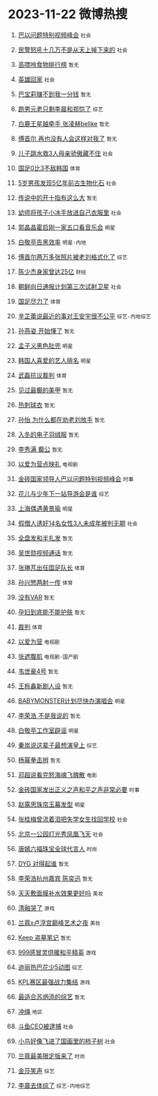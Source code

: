 # 2023-11-22 微博热搜 
1. [巴以问题特别视频峰会](https://m.weibo.cn/search?containerid=100103type%3D1%26t%3D10%26q%3D%23%E5%B7%B4%E4%BB%A5%E9%97%AE%E9%A2%98%E7%89%B9%E5%88%AB%E8%A7%86%E9%A2%91%E5%B3%B0%E4%BC%9A%23&stream_entry_id=51&isnewpage=1&extparam=seat%3D1%26pos%3D0%26stream_entry_id%3D51%26dgr%3D0%26q%3D%2523%25E5%25B7%25B4%25E4%25BB%25A5%25E9%2597%25AE%25E9%25A2%2598%25E7%2589%25B9%25E5%2588%25AB%25E8%25A7%2586%25E9%25A2%2591%25E5%25B3%25B0%25E4%25BC%259A%2523%26filter_type%3Drealtimehot%26cate%3D10103%26c_type%3D51%26display_time%3D1700604245%26pre_seqid%3D17006042451620437529) `社会` 

2. [民警怒吼十几万不是从天上掉下来的](https://m.weibo.cn/search?containerid=100103type%3D1%26t%3D10%26q%3D%23%E6%B0%91%E8%AD%A6%E6%80%92%E5%90%BC%E5%8D%81%E5%87%A0%E4%B8%87%E4%B8%8D%E6%98%AF%E4%BB%8E%E5%A4%A9%E4%B8%8A%E6%8E%89%E4%B8%8B%E6%9D%A5%E7%9A%84%23&stream_entry_id=31&isnewpage=1&extparam=seat%3D1%26lcate%3D5001%26stream_entry_id%3D31%26band_rank%3D1%26flag%3D32768%26cate%3D5001%26pos%3D0%26dgr%3D0%26c_type%3D31%26filter_type%3Drealtimehot%26realpos%3D1%26q%3D%2523%25E6%25B0%2591%25E8%25AD%25A6%25E6%2580%2592%25E5%2590%25BC%25E5%258D%2581%25E5%2587%25A0%25E4%25B8%2587%25E4%25B8%258D%25E6%2598%25AF%25E4%25BB%258E%25E5%25A4%25A9%25E4%25B8%258A%25E6%258E%2589%25E4%25B8%258B%25E6%259D%25A5%25E7%259A%2584%2523%26display_time%3D1700604245%26pre_seqid%3D17006042451620437529) `社会` 

3. [高嘌呤食物排行榜](https://m.weibo.cn/search?containerid=100103type%3D1%26t%3D10%26q%3D%E9%AB%98%E5%98%8C%E5%91%A4%E9%A3%9F%E7%89%A9%E6%8E%92%E8%A1%8C%E6%A6%9C&stream_entry_id=31&isnewpage=1&extparam=seat%3D1%26lcate%3D5001%26stream_entry_id%3D31%26band_rank%3D2%26flag%3D16%26cate%3D5001%26pos%3D1%26dgr%3D0%26c_type%3D31%26filter_type%3Drealtimehot%26realpos%3D2%26q%3D%25E9%25AB%2598%25E5%2598%258C%25E5%2591%25A4%25E9%25A3%259F%25E7%2589%25A9%25E6%258E%2592%25E8%25A1%258C%25E6%25A6%259C%26display_time%3D1700604245%26pre_seqid%3D17006042451620437529) `暂无` 

4. [英雄回家](https://m.weibo.cn/search?containerid=100103type%3D1%26t%3D10%26q%3D%23%E8%8B%B1%E9%9B%84%E5%9B%9E%E5%AE%B6%23&stream_entry_id=31&isnewpage=1&extparam=seat%3D1%26lcate%3D5001%26stream_entry_id%3D31%26band_rank%3D3%26flag%3D0%26cate%3D5001%26pos%3D2%26dgr%3D0%26c_type%3D31%26filter_type%3Drealtimehot%26realpos%3D3%26q%3D%2523%25E8%258B%25B1%25E9%259B%2584%25E5%259B%259E%25E5%25AE%25B6%2523%26display_time%3D1700604245%26pre_seqid%3D17006042451620437529) `社会` 

5. [巴宝莉赚不到我一分钱](https://m.weibo.cn/search?containerid=100103type%3D1%26t%3D10%26q%3D%E5%B7%B4%E5%AE%9D%E8%8E%89%E8%B5%9A%E4%B8%8D%E5%88%B0%E6%88%91%E4%B8%80%E5%88%86%E9%92%B1&stream_entry_id=31&isnewpage=1&extparam=seat%3D1%26lcate%3D5001%26stream_entry_id%3D31%26band_rank%3D4%26flag%3D2%26cate%3D5001%26pos%3D3%26dgr%3D0%26c_type%3D31%26filter_type%3Drealtimehot%26realpos%3D4%26q%3D%25E5%25B7%25B4%25E5%25AE%259D%25E8%258E%2589%25E8%25B5%259A%25E4%25B8%258D%25E5%2588%25B0%25E6%2588%2591%25E4%25B8%2580%25E5%2588%2586%25E9%2592%25B1%26display_time%3D1700604245%26pre_seqid%3D17006042451620437529) `暂无` 

6. [跑男元老只剩李晨和郑恺了](https://m.weibo.cn/search?containerid=100103type%3D1%26t%3D10%26q%3D%23%E8%B7%91%E7%94%B7%E5%85%83%E8%80%81%E5%8F%AA%E5%89%A9%E6%9D%8E%E6%99%A8%E5%92%8C%E9%83%91%E6%81%BA%E4%BA%86%23&stream_entry_id=31&isnewpage=1&extparam=seat%3D1%26lcate%3D5001%26stream_entry_id%3D31%26band_rank%3D5%26flag%3D2%26cate%3D5001%26pos%3D4%26dgr%3D0%26c_type%3D31%26filter_type%3Drealtimehot%26realpos%3D5%26q%3D%2523%25E8%25B7%2591%25E7%2594%25B7%25E5%2585%2583%25E8%2580%2581%25E5%258F%25AA%25E5%2589%25A9%25E6%259D%258E%25E6%2599%25A8%25E5%2592%258C%25E9%2583%2591%25E6%2581%25BA%25E4%25BA%2586%2523%26display_time%3D1700604245%26pre_seqid%3D17006042451620437529) `综艺` 

7. [白鹿王星越牵手 张凌赫belike](https://m.weibo.cn/search?containerid=100103type%3D1%26t%3D10%26q%3D%E7%99%BD%E9%B9%BF%E7%8E%8B%E6%98%9F%E8%B6%8A%E7%89%B5%E6%89%8B+%E5%BC%A0%E5%87%8C%E8%B5%ABbelike&stream_entry_id=31&isnewpage=1&extparam=seat%3D1%26lcate%3D5001%26stream_entry_id%3D31%26band_rank%3D6%26flag%3D2%26cate%3D5001%26pos%3D5%26dgr%3D0%26c_type%3D31%26filter_type%3Drealtimehot%26realpos%3D6%26q%3D%25E7%2599%25BD%25E9%25B9%25BF%25E7%258E%258B%25E6%2598%259F%25E8%25B6%258A%25E7%2589%25B5%25E6%2589%258B%2520%25E5%25BC%25A0%25E5%2587%258C%25E8%25B5%25ABbelike%26display_time%3D1700604245%26pre_seqid%3D17006042451620437529) `暂无` 

8. [傅首尔 再也没有人会这样对我了](https://m.weibo.cn/search?containerid=100103type%3D1%26t%3D10%26q%3D%E5%82%85%E9%A6%96%E5%B0%94+%E5%86%8D%E4%B9%9F%E6%B2%A1%E6%9C%89%E4%BA%BA%E4%BC%9A%E8%BF%99%E6%A0%B7%E5%AF%B9%E6%88%91%E4%BA%86&stream_entry_id=31&isnewpage=1&extparam=seat%3D1%26lcate%3D5001%26stream_entry_id%3D31%26band_rank%3D7%26flag%3D0%26cate%3D5001%26pos%3D6%26dgr%3D0%26c_type%3D31%26filter_type%3Drealtimehot%26realpos%3D7%26q%3D%25E5%2582%2585%25E9%25A6%2596%25E5%25B0%2594%2520%25E5%2586%258D%25E4%25B9%259F%25E6%25B2%25A1%25E6%259C%2589%25E4%25BA%25BA%25E4%25BC%259A%25E8%25BF%2599%25E6%25A0%25B7%25E5%25AF%25B9%25E6%2588%2591%25E4%25BA%2586%26display_time%3D1700604245%26pre_seqid%3D17006042451620437529) `暂无` 

9. [儿子跳水救3人母亲骄傲藏不住](https://m.weibo.cn/search?containerid=100103type%3D1%26t%3D10%26q%3D%23%E5%84%BF%E5%AD%90%E8%B7%B3%E6%B0%B4%E6%95%913%E4%BA%BA%E6%AF%8D%E4%BA%B2%E9%AA%84%E5%82%B2%E8%97%8F%E4%B8%8D%E4%BD%8F%23&stream_entry_id=31&isnewpage=1&extparam=seat%3D1%26lcate%3D5001%26stream_entry_id%3D31%26band_rank%3D8%26flag%3D32768%26cate%3D5001%26pos%3D7%26dgr%3D0%26c_type%3D31%26filter_type%3Drealtimehot%26realpos%3D8%26q%3D%2523%25E5%2584%25BF%25E5%25AD%2590%25E8%25B7%25B3%25E6%25B0%25B4%25E6%2595%25913%25E4%25BA%25BA%25E6%25AF%258D%25E4%25BA%25B2%25E9%25AA%2584%25E5%2582%25B2%25E8%2597%258F%25E4%25B8%258D%25E4%25BD%258F%2523%26display_time%3D1700604245%26pre_seqid%3D17006042451620437529) `社会` 

10. [国足0比3不敌韩国](https://m.weibo.cn/search?containerid=100103type%3D1%26t%3D10%26q%3D%E5%9B%BD%E8%B6%B30%E6%AF%943%E4%B8%8D%E6%95%8C%E9%9F%A9%E5%9B%BD&stream_entry_id=31&isnewpage=1&extparam=seat%3D1%26lcate%3D5001%26stream_entry_id%3D31%26band_rank%3D9%26flag%3D0%26cate%3D5001%26pos%3D8%26dgr%3D0%26c_type%3D31%26filter_type%3Drealtimehot%26realpos%3D9%26q%3D%25E5%259B%25BD%25E8%25B6%25B30%25E6%25AF%25943%25E4%25B8%258D%25E6%2595%258C%25E9%259F%25A9%25E5%259B%25BD%26display_time%3D1700604245%26pre_seqid%3D17006042451620437529) `体育` 

11. [5岁男孩发现5亿年前古生物化石](https://m.weibo.cn/search?containerid=100103type%3D1%26t%3D10%26q%3D%235%E5%B2%81%E7%94%B7%E5%AD%A9%E5%8F%91%E7%8E%B05%E4%BA%BF%E5%B9%B4%E5%89%8D%E5%8F%A4%E7%94%9F%E7%89%A9%E5%8C%96%E7%9F%B3%23&stream_entry_id=31&isnewpage=1&extparam=seat%3D1%26lcate%3D5001%26stream_entry_id%3D31%26band_rank%3D10%26flag%3D0%26cate%3D5001%26pos%3D9%26dgr%3D0%26c_type%3D31%26filter_type%3Drealtimehot%26realpos%3D10%26q%3D%25235%25E5%25B2%2581%25E7%2594%25B7%25E5%25AD%25A9%25E5%258F%2591%25E7%258E%25B05%25E4%25BA%25BF%25E5%25B9%25B4%25E5%2589%258D%25E5%258F%25A4%25E7%2594%259F%25E7%2589%25A9%25E5%258C%2596%25E7%259F%25B3%2523%26display_time%3D1700604245%26pre_seqid%3D17006042451620437529) `社会` 

12. [传说中的开十指有这么大](https://m.weibo.cn/search?containerid=100103type%3D1%26t%3D10%26q%3D%E4%BC%A0%E8%AF%B4%E4%B8%AD%E7%9A%84%E5%BC%80%E5%8D%81%E6%8C%87%E6%9C%89%E8%BF%99%E4%B9%88%E5%A4%A7&stream_entry_id=31&isnewpage=1&extparam=seat%3D1%26lcate%3D5001%26stream_entry_id%3D31%26band_rank%3D11%26flag%3D0%26cate%3D5001%26pos%3D10%26dgr%3D0%26c_type%3D31%26filter_type%3Drealtimehot%26realpos%3D11%26q%3D%25E4%25BC%25A0%25E8%25AF%25B4%25E4%25B8%25AD%25E7%259A%2584%25E5%25BC%2580%25E5%258D%2581%25E6%258C%2587%25E6%259C%2589%25E8%25BF%2599%25E4%25B9%2588%25E5%25A4%25A7%26display_time%3D1700604245%26pre_seqid%3D17006042451620437529) `暂无` 

13. [幼师将孩子小冰手放进自己衣服里](https://m.weibo.cn/search?containerid=100103type%3D1%26t%3D10%26q%3D%23%E5%B9%BC%E5%B8%88%E5%B0%86%E5%AD%A9%E5%AD%90%E5%B0%8F%E5%86%B0%E6%89%8B%E6%94%BE%E8%BF%9B%E8%87%AA%E5%B7%B1%E8%A1%A3%E6%9C%8D%E9%87%8C%23&stream_entry_id=31&isnewpage=1&extparam=seat%3D1%26lcate%3D5001%26stream_entry_id%3D31%26band_rank%3D12%26flag%3D32768%26cate%3D5001%26pos%3D11%26dgr%3D0%26c_type%3D31%26filter_type%3Drealtimehot%26realpos%3D12%26q%3D%2523%25E5%25B9%25BC%25E5%25B8%2588%25E5%25B0%2586%25E5%25AD%25A9%25E5%25AD%2590%25E5%25B0%258F%25E5%2586%25B0%25E6%2589%258B%25E6%2594%25BE%25E8%25BF%259B%25E8%2587%25AA%25E5%25B7%25B1%25E8%25A1%25A3%25E6%259C%258D%25E9%2587%258C%2523%26display_time%3D1700604245%26pre_seqid%3D17006042451620437529) `社会` 

14. [郭晶晶霍启刚一家五口看音乐会](https://m.weibo.cn/search?containerid=100103type%3D1%26t%3D10%26q%3D%23%E9%83%AD%E6%99%B6%E6%99%B6%E9%9C%8D%E5%90%AF%E5%88%9A%E4%B8%80%E5%AE%B6%E4%BA%94%E5%8F%A3%E7%9C%8B%E9%9F%B3%E4%B9%90%E4%BC%9A%23&stream_entry_id=31&isnewpage=1&extparam=seat%3D1%26lcate%3D5001%26stream_entry_id%3D31%26band_rank%3D13%26flag%3D0%26cate%3D5001%26pos%3D12%26dgr%3D0%26c_type%3D31%26filter_type%3Drealtimehot%26realpos%3D13%26q%3D%2523%25E9%2583%25AD%25E6%2599%25B6%25E6%2599%25B6%25E9%259C%258D%25E5%2590%25AF%25E5%2588%259A%25E4%25B8%2580%25E5%25AE%25B6%25E4%25BA%2594%25E5%258F%25A3%25E7%259C%258B%25E9%259F%25B3%25E4%25B9%2590%25E4%25BC%259A%2523%26display_time%3D1700604245%26pre_seqid%3D17006042451620437529) `明星` 

15. [白敬亭告黑效率](https://m.weibo.cn/search?containerid=100103type%3D1%26t%3D10%26q%3D%23%E7%99%BD%E6%95%AC%E4%BA%AD%E5%91%8A%E9%BB%91%E6%95%88%E7%8E%87%23&stream_entry_id=31&isnewpage=1&extparam=seat%3D1%26lcate%3D5001%26stream_entry_id%3D31%26band_rank%3D14%26flag%3D0%26cate%3D5001%26pos%3D13%26dgr%3D0%26c_type%3D31%26filter_type%3Drealtimehot%26realpos%3D14%26q%3D%2523%25E7%2599%25BD%25E6%2595%25AC%25E4%25BA%25AD%25E5%2591%258A%25E9%25BB%2591%25E6%2595%2588%25E7%258E%2587%2523%26display_time%3D1700604245%26pre_seqid%3D17006042451620437529) `明星-内地` 

16. [傅首尔两万多张照片被老刘格式化了](https://m.weibo.cn/search?containerid=100103type%3D1%26t%3D10%26q%3D%23%E5%82%85%E9%A6%96%E5%B0%94%E4%B8%A4%E4%B8%87%E5%A4%9A%E5%BC%A0%E7%85%A7%E7%89%87%E8%A2%AB%E8%80%81%E5%88%98%E6%A0%BC%E5%BC%8F%E5%8C%96%E4%BA%86%23&stream_entry_id=31&isnewpage=1&extparam=seat%3D1%26lcate%3D5001%26stream_entry_id%3D31%26band_rank%3D15%26flag%3D0%26cate%3D5001%26pos%3D14%26dgr%3D0%26c_type%3D31%26filter_type%3Drealtimehot%26realpos%3D15%26q%3D%2523%25E5%2582%2585%25E9%25A6%2596%25E5%25B0%2594%25E4%25B8%25A4%25E4%25B8%2587%25E5%25A4%259A%25E5%25BC%25A0%25E7%2585%25A7%25E7%2589%2587%25E8%25A2%25AB%25E8%2580%2581%25E5%2588%2598%25E6%25A0%25BC%25E5%25BC%258F%25E5%258C%2596%25E4%25BA%2586%2523%26display_time%3D1700604245%26pre_seqid%3D17006042451620437529) `综艺` 

17. [陈少杰身家曾达25亿](https://m.weibo.cn/search?containerid=100103type%3D1%26t%3D10%26q%3D%23%E9%99%88%E5%B0%91%E6%9D%B0%E8%BA%AB%E5%AE%B6%E6%9B%BE%E8%BE%BE25%E4%BA%BF%23&stream_entry_id=31&isnewpage=1&extparam=seat%3D1%26lcate%3D5001%26stream_entry_id%3D31%26band_rank%3D16%26flag%3D0%26cate%3D5001%26pos%3D15%26dgr%3D0%26c_type%3D31%26filter_type%3Drealtimehot%26realpos%3D16%26q%3D%2523%25E9%2599%2588%25E5%25B0%2591%25E6%259D%25B0%25E8%25BA%25AB%25E5%25AE%25B6%25E6%259B%25BE%25E8%25BE%25BE25%25E4%25BA%25BF%2523%26display_time%3D1700604245%26pre_seqid%3D17006042451620437529) `财经` 

18. [朝鲜向日通报计划第三次试射卫星](https://m.weibo.cn/search?containerid=100103type%3D1%26t%3D10%26q%3D%23%E6%9C%9D%E9%B2%9C%E5%90%91%E6%97%A5%E9%80%9A%E6%8A%A5%E8%AE%A1%E5%88%92%E7%AC%AC%E4%B8%89%E6%AC%A1%E8%AF%95%E5%B0%84%E5%8D%AB%E6%98%9F%23&stream_entry_id=31&isnewpage=1&extparam=seat%3D1%26lcate%3D5001%26stream_entry_id%3D31%26band_rank%3D17%26flag%3D0%26cate%3D5001%26pos%3D16%26dgr%3D0%26c_type%3D31%26filter_type%3Drealtimehot%26realpos%3D17%26q%3D%2523%25E6%259C%259D%25E9%25B2%259C%25E5%2590%2591%25E6%2597%25A5%25E9%2580%259A%25E6%258A%25A5%25E8%25AE%25A1%25E5%2588%2592%25E7%25AC%25AC%25E4%25B8%2589%25E6%25AC%25A1%25E8%25AF%2595%25E5%25B0%2584%25E5%258D%25AB%25E6%2598%259F%2523%26display_time%3D1700604245%26pre_seqid%3D17006042451620437529) `社会` 

19. [国足尽力了](https://m.weibo.cn/search?containerid=100103type%3D1%26t%3D10%26q%3D%23%E5%9B%BD%E8%B6%B3%E5%B0%BD%E5%8A%9B%E4%BA%86%23&stream_entry_id=31&isnewpage=1&extparam=seat%3D1%26lcate%3D5001%26stream_entry_id%3D31%26band_rank%3D18%26flag%3D0%26cate%3D5001%26pos%3D17%26dgr%3D0%26c_type%3D31%26filter_type%3Drealtimehot%26realpos%3D18%26q%3D%2523%25E5%259B%25BD%25E8%25B6%25B3%25E5%25B0%25BD%25E5%258A%259B%25E4%25BA%2586%2523%26display_time%3D1700604245%26pre_seqid%3D17006042451620437529) `体育` 

20. [辛芷蕾说最近的事对王安宇很不公平](https://m.weibo.cn/search?containerid=100103type%3D1%26t%3D10%26q%3D%23%E8%BE%9B%E8%8A%B7%E8%95%BE%E8%AF%B4%E6%9C%80%E8%BF%91%E7%9A%84%E4%BA%8B%E5%AF%B9%E7%8E%8B%E5%AE%89%E5%AE%87%E5%BE%88%E4%B8%8D%E5%85%AC%E5%B9%B3%23&stream_entry_id=31&isnewpage=1&extparam=seat%3D1%26lcate%3D5001%26stream_entry_id%3D31%26band_rank%3D19%26flag%3D0%26cate%3D5001%26pos%3D18%26dgr%3D0%26c_type%3D31%26filter_type%3Drealtimehot%26realpos%3D19%26q%3D%2523%25E8%25BE%259B%25E8%258A%25B7%25E8%2595%25BE%25E8%25AF%25B4%25E6%259C%2580%25E8%25BF%2591%25E7%259A%2584%25E4%25BA%258B%25E5%25AF%25B9%25E7%258E%258B%25E5%25AE%2589%25E5%25AE%2587%25E5%25BE%2588%25E4%25B8%258D%25E5%2585%25AC%25E5%25B9%25B3%2523%26display_time%3D1700604245%26pre_seqid%3D17006042451620437529) `综艺-内地综艺` 

21. [孙燕姿 开始懂了](https://m.weibo.cn/search?containerid=100103type%3D1%26t%3D10%26q%3D%E5%AD%99%E7%87%95%E5%A7%BF+%E5%BC%80%E5%A7%8B%E6%87%82%E4%BA%86&stream_entry_id=31&isnewpage=1&extparam=seat%3D1%26lcate%3D5001%26stream_entry_id%3D31%26band_rank%3D20%26flag%3D0%26cate%3D5001%26pos%3D19%26dgr%3D0%26c_type%3D31%26filter_type%3Drealtimehot%26realpos%3D20%26q%3D%25E5%25AD%2599%25E7%2587%2595%25E5%25A7%25BF%2520%25E5%25BC%2580%25E5%25A7%258B%25E6%2587%2582%25E4%25BA%2586%26display_time%3D1700604245%26pre_seqid%3D17006042451620437529) `暂无` 

22. [孟子义黑色肚兜](https://m.weibo.cn/search?containerid=100103type%3D1%26t%3D10%26q%3D%23%E5%AD%9F%E5%AD%90%E4%B9%89%E9%BB%91%E8%89%B2%E8%82%9A%E5%85%9C%23&stream_entry_id=31&isnewpage=1&extparam=seat%3D1%26lcate%3D5001%26stream_entry_id%3D31%26band_rank%3D21%26flag%3D0%26cate%3D5001%26pos%3D20%26dgr%3D0%26c_type%3D31%26filter_type%3Drealtimehot%26realpos%3D21%26q%3D%2523%25E5%25AD%259F%25E5%25AD%2590%25E4%25B9%2589%25E9%25BB%2591%25E8%2589%25B2%25E8%2582%259A%25E5%2585%259C%2523%26display_time%3D1700604245%26pre_seqid%3D17006042451620437529) `明星` 

23. [韩国人喜爱的艺人排名](https://m.weibo.cn/search?containerid=100103type%3D1%26t%3D10%26q%3D%23%E9%9F%A9%E5%9B%BD%E4%BA%BA%E5%96%9C%E7%88%B1%E7%9A%84%E8%89%BA%E4%BA%BA%E6%8E%92%E5%90%8D%23&stream_entry_id=31&isnewpage=1&extparam=seat%3D1%26lcate%3D5001%26stream_entry_id%3D31%26band_rank%3D22%26flag%3D0%26cate%3D5001%26pos%3D21%26dgr%3D0%26c_type%3D31%26filter_type%3Drealtimehot%26realpos%3D22%26q%3D%2523%25E9%259F%25A9%25E5%259B%25BD%25E4%25BA%25BA%25E5%2596%259C%25E7%2588%25B1%25E7%259A%2584%25E8%2589%25BA%25E4%25BA%25BA%25E6%258E%2592%25E5%2590%258D%2523%26display_time%3D1700604245%26pre_seqid%3D17006042451620437529) `明星` 

24. [武磊抗议裁判](https://m.weibo.cn/search?containerid=100103type%3D1%26t%3D10%26q%3D%23%E6%AD%A6%E7%A3%8A%E6%8A%97%E8%AE%AE%E8%A3%81%E5%88%A4%23&stream_entry_id=31&isnewpage=1&extparam=seat%3D1%26lcate%3D5001%26stream_entry_id%3D31%26band_rank%3D23%26flag%3D0%26cate%3D5001%26pos%3D22%26dgr%3D0%26c_type%3D31%26filter_type%3Drealtimehot%26realpos%3D23%26q%3D%2523%25E6%25AD%25A6%25E7%25A3%258A%25E6%258A%2597%25E8%25AE%25AE%25E8%25A3%2581%25E5%2588%25A4%2523%26display_time%3D1700604245%26pre_seqid%3D17006042451620437529) `体育` 

25. [见过最癫的美甲](https://m.weibo.cn/search?containerid=100103type%3D1%26t%3D10%26q%3D%E8%A7%81%E8%BF%87%E6%9C%80%E7%99%AB%E7%9A%84%E7%BE%8E%E7%94%B2&stream_entry_id=31&isnewpage=1&extparam=seat%3D1%26lcate%3D5001%26stream_entry_id%3D31%26band_rank%3D24%26flag%3D0%26cate%3D5001%26pos%3D23%26dgr%3D0%26c_type%3D31%26filter_type%3Drealtimehot%26realpos%3D24%26q%3D%25E8%25A7%2581%25E8%25BF%2587%25E6%259C%2580%25E7%2599%25AB%25E7%259A%2584%25E7%25BE%258E%25E7%2594%25B2%26display_time%3D1700604245%26pre_seqid%3D17006042451620437529) `暂无` 

26. [热刺球衣](https://m.weibo.cn/search?containerid=100103type%3D1%26t%3D10%26q%3D%E7%83%AD%E5%88%BA%E7%90%83%E8%A1%A3&stream_entry_id=31&isnewpage=1&extparam=seat%3D1%26lcate%3D5001%26stream_entry_id%3D31%26band_rank%3D25%26flag%3D0%26cate%3D5001%26pos%3D24%26dgr%3D0%26c_type%3D31%26filter_type%3Drealtimehot%26realpos%3D25%26q%3D%25E7%2583%25AD%25E5%2588%25BA%25E7%2590%2583%25E8%25A1%25A3%26display_time%3D1700604245%26pre_seqid%3D17006042451620437529) `暂无` 

27. [孙怡 为什么都在劝老刘放手](https://m.weibo.cn/search?containerid=100103type%3D1%26t%3D10%26q%3D%E5%AD%99%E6%80%A1+%E4%B8%BA%E4%BB%80%E4%B9%88%E9%83%BD%E5%9C%A8%E5%8A%9D%E8%80%81%E5%88%98%E6%94%BE%E6%89%8B&stream_entry_id=31&isnewpage=1&extparam=seat%3D1%26lcate%3D5001%26stream_entry_id%3D31%26band_rank%3D26%26flag%3D0%26cate%3D5001%26pos%3D25%26dgr%3D0%26c_type%3D31%26filter_type%3Drealtimehot%26realpos%3D26%26q%3D%25E5%25AD%2599%25E6%2580%25A1%2520%25E4%25B8%25BA%25E4%25BB%2580%25E4%25B9%2588%25E9%2583%25BD%25E5%259C%25A8%25E5%258A%259D%25E8%2580%2581%25E5%2588%2598%25E6%2594%25BE%25E6%2589%258B%26display_time%3D1700604245%26pre_seqid%3D17006042451620437529) `暂无` 

28. [入冬的电子羽绒服](https://m.weibo.cn/search?containerid=100103type%3D1%26t%3D10%26q%3D%E5%85%A5%E5%86%AC%E7%9A%84%E7%94%B5%E5%AD%90%E7%BE%BD%E7%BB%92%E6%9C%8D&stream_entry_id=31&isnewpage=1&extparam=seat%3D1%26lcate%3D5001%26stream_entry_id%3D31%26band_rank%3D27%26flag%3D0%26cate%3D5001%26pos%3D26%26dgr%3D0%26c_type%3D31%26filter_type%3Drealtimehot%26realpos%3D27%26q%3D%25E5%2585%25A5%25E5%2586%25AC%25E7%259A%2584%25E7%2594%25B5%25E5%25AD%2590%25E7%25BE%25BD%25E7%25BB%2592%25E6%259C%258D%26display_time%3D1700604245%26pre_seqid%3D17006042451620437529) `暂无` 

29. [李秀满 癫公](https://m.weibo.cn/search?containerid=100103type%3D1%26t%3D10%26q%3D%E6%9D%8E%E7%A7%80%E6%BB%A1+%E7%99%AB%E5%85%AC&stream_entry_id=31&isnewpage=1&extparam=seat%3D1%26lcate%3D5001%26stream_entry_id%3D31%26band_rank%3D28%26flag%3D0%26cate%3D5001%26pos%3D27%26dgr%3D0%26c_type%3D31%26filter_type%3Drealtimehot%26realpos%3D28%26q%3D%25E6%259D%258E%25E7%25A7%2580%25E6%25BB%25A1%2520%25E7%2599%25AB%25E5%2585%25AC%26display_time%3D1700604245%26pre_seqid%3D17006042451620437529) `暂无` 

30. [以爱为营点映礼](https://m.weibo.cn/search?containerid=100103type%3D1%26t%3D10%26q%3D%23%E4%BB%A5%E7%88%B1%E4%B8%BA%E8%90%A5%E7%82%B9%E6%98%A0%E7%A4%BC%23&stream_entry_id=31&isnewpage=1&extparam=seat%3D1%26lcate%3D5001%26stream_entry_id%3D31%26band_rank%3D29%26flag%3D0%26cate%3D5001%26pos%3D28%26dgr%3D0%26c_type%3D31%26filter_type%3Drealtimehot%26realpos%3D29%26q%3D%2523%25E4%25BB%25A5%25E7%2588%25B1%25E4%25B8%25BA%25E8%2590%25A5%25E7%2582%25B9%25E6%2598%25A0%25E7%25A4%25BC%2523%26display_time%3D1700604245%26pre_seqid%3D17006042451620437529) `电视剧` 

31. [金砖国家领导人巴以问题特别视频峰会](https://m.weibo.cn/search?containerid=100103type%3D1%26t%3D10%26q%3D%23%E9%87%91%E7%A0%96%E5%9B%BD%E5%AE%B6%E9%A2%86%E5%AF%BC%E4%BA%BA%E5%B7%B4%E4%BB%A5%E9%97%AE%E9%A2%98%E7%89%B9%E5%88%AB%E8%A7%86%E9%A2%91%E5%B3%B0%E4%BC%9A%23&stream_entry_id=31&isnewpage=1&extparam=seat%3D1%26lcate%3D5001%26stream_entry_id%3D31%26band_rank%3D30%26flag%3D0%26cate%3D5001%26pos%3D29%26dgr%3D0%26c_type%3D31%26filter_type%3Drealtimehot%26realpos%3D30%26q%3D%2523%25E9%2587%2591%25E7%25A0%2596%25E5%259B%25BD%25E5%25AE%25B6%25E9%25A2%2586%25E5%25AF%25BC%25E4%25BA%25BA%25E5%25B7%25B4%25E4%25BB%25A5%25E9%2597%25AE%25E9%25A2%2598%25E7%2589%25B9%25E5%2588%25AB%25E8%25A7%2586%25E9%25A2%2591%25E5%25B3%25B0%25E4%25BC%259A%2523%26display_time%3D1700604245%26pre_seqid%3D17006042451620437529) `时事` 

32. [花儿与少年下一站导游会是谁](https://m.weibo.cn/search?containerid=100103type%3D1%26t%3D10%26q%3D%23%E8%8A%B1%E5%84%BF%E4%B8%8E%E5%B0%91%E5%B9%B4%E4%B8%8B%E4%B8%80%E7%AB%99%E5%AF%BC%E6%B8%B8%E4%BC%9A%E6%98%AF%E8%B0%81%23&stream_entry_id=31&isnewpage=1&extparam=seat%3D1%26lcate%3D5001%26stream_entry_id%3D31%26band_rank%3D31%26flag%3D0%26cate%3D5001%26pos%3D30%26dgr%3D0%26c_type%3D31%26filter_type%3Drealtimehot%26realpos%3D31%26q%3D%2523%25E8%258A%25B1%25E5%2584%25BF%25E4%25B8%258E%25E5%25B0%2591%25E5%25B9%25B4%25E4%25B8%258B%25E4%25B8%2580%25E7%25AB%2599%25E5%25AF%25BC%25E6%25B8%25B8%25E4%25BC%259A%25E6%2598%25AF%25E8%25B0%2581%2523%26display_time%3D1700604245%26pre_seqid%3D17006042451620437529) `综艺` 

33. [上海偶遇黄景瑜](https://m.weibo.cn/search?containerid=100103type%3D1%26t%3D10%26q%3D%E4%B8%8A%E6%B5%B7%E5%81%B6%E9%81%87%E9%BB%84%E6%99%AF%E7%91%9C&stream_entry_id=31&isnewpage=1&extparam=seat%3D1%26lcate%3D5001%26stream_entry_id%3D31%26band_rank%3D32%26flag%3D0%26cate%3D5001%26pos%3D31%26dgr%3D0%26c_type%3D31%26filter_type%3Drealtimehot%26realpos%3D32%26q%3D%25E4%25B8%258A%25E6%25B5%25B7%25E5%2581%25B6%25E9%2581%2587%25E9%25BB%2584%25E6%2599%25AF%25E7%2591%259C%26display_time%3D1700604245%26pre_seqid%3D17006042451620437529) `明星` 

34. [假僧人诱奸14名女性3人未成年被判无期](https://m.weibo.cn/search?containerid=100103type%3D1%26t%3D10%26q%3D%23%E5%81%87%E5%83%A7%E4%BA%BA%E8%AF%B1%E5%A5%B814%E5%90%8D%E5%A5%B3%E6%80%A73%E4%BA%BA%E6%9C%AA%E6%88%90%E5%B9%B4%E8%A2%AB%E5%88%A4%E6%97%A0%E6%9C%9F%23&stream_entry_id=31&isnewpage=1&extparam=seat%3D1%26lcate%3D5001%26stream_entry_id%3D31%26band_rank%3D33%26flag%3D0%26cate%3D5001%26pos%3D32%26dgr%3D0%26c_type%3D31%26filter_type%3Drealtimehot%26realpos%3D33%26q%3D%2523%25E5%2581%2587%25E5%2583%25A7%25E4%25BA%25BA%25E8%25AF%25B1%25E5%25A5%25B814%25E5%2590%258D%25E5%25A5%25B3%25E6%2580%25A73%25E4%25BA%25BA%25E6%259C%25AA%25E6%2588%2590%25E5%25B9%25B4%25E8%25A2%25AB%25E5%2588%25A4%25E6%2597%25A0%25E6%259C%259F%2523%26display_time%3D1700604245%26pre_seqid%3D17006042451620437529) `社会` 

35. [全盘发和半扎发](https://m.weibo.cn/search?containerid=100103type%3D1%26t%3D10%26q%3D%E5%85%A8%E7%9B%98%E5%8F%91%E5%92%8C%E5%8D%8A%E6%89%8E%E5%8F%91&stream_entry_id=31&isnewpage=1&extparam=seat%3D1%26lcate%3D5001%26stream_entry_id%3D31%26band_rank%3D34%26flag%3D0%26cate%3D5001%26pos%3D33%26dgr%3D0%26c_type%3D31%26filter_type%3Drealtimehot%26realpos%3D34%26q%3D%25E5%2585%25A8%25E7%259B%2598%25E5%258F%2591%25E5%2592%258C%25E5%258D%258A%25E6%2589%258E%25E5%258F%2591%26display_time%3D1700604245%26pre_seqid%3D17006042451620437529) `暂无` 

36. [吴世勋视频通话](https://m.weibo.cn/search?containerid=100103type%3D1%26t%3D10%26q%3D%23%E5%90%B4%E4%B8%96%E5%8B%8B%E8%A7%86%E9%A2%91%E9%80%9A%E8%AF%9D%23&stream_entry_id=31&isnewpage=1&extparam=seat%3D1%26lcate%3D5001%26stream_entry_id%3D31%26band_rank%3D35%26flag%3D0%26cate%3D5001%26pos%3D34%26dgr%3D0%26c_type%3D31%26filter_type%3Drealtimehot%26realpos%3D35%26q%3D%2523%25E5%2590%25B4%25E4%25B8%2596%25E5%258B%258B%25E8%25A7%2586%25E9%25A2%2591%25E9%2580%259A%25E8%25AF%259D%2523%26display_time%3D1700604245%26pre_seqid%3D17006042451620437529) `暂无` 

37. [张琳芃出任国足队长](https://m.weibo.cn/search?containerid=100103type%3D1%26t%3D10%26q%3D%23%E5%BC%A0%E7%90%B3%E8%8A%83%E5%87%BA%E4%BB%BB%E5%9B%BD%E8%B6%B3%E9%98%9F%E9%95%BF%23&stream_entry_id=31&isnewpage=1&extparam=seat%3D1%26lcate%3D5001%26stream_entry_id%3D31%26band_rank%3D36%26flag%3D0%26cate%3D5001%26pos%3D35%26dgr%3D0%26c_type%3D31%26filter_type%3Drealtimehot%26realpos%3D36%26q%3D%2523%25E5%25BC%25A0%25E7%2590%25B3%25E8%258A%2583%25E5%2587%25BA%25E4%25BB%25BB%25E5%259B%25BD%25E8%25B6%25B3%25E9%2598%259F%25E9%2595%25BF%2523%26display_time%3D1700604245%26pre_seqid%3D17006042451620437529) `体育` 

38. [孙兴慜两射一传](https://m.weibo.cn/search?containerid=100103type%3D1%26t%3D10%26q%3D%23%E5%AD%99%E5%85%B4%E6%85%9C%E4%B8%A4%E5%B0%84%E4%B8%80%E4%BC%A0%23&stream_entry_id=31&isnewpage=1&extparam=seat%3D1%26lcate%3D5001%26stream_entry_id%3D31%26band_rank%3D37%26flag%3D0%26cate%3D5001%26pos%3D36%26dgr%3D0%26c_type%3D31%26filter_type%3Drealtimehot%26realpos%3D37%26q%3D%2523%25E5%25AD%2599%25E5%2585%25B4%25E6%2585%259C%25E4%25B8%25A4%25E5%25B0%2584%25E4%25B8%2580%25E4%25BC%25A0%2523%26display_time%3D1700604245%26pre_seqid%3D17006042451620437529) `体育` 

39. [没有VAR](https://m.weibo.cn/search?containerid=100103type%3D1%26t%3D10%26q%3D%E6%B2%A1%E6%9C%89VAR&stream_entry_id=31&isnewpage=1&extparam=seat%3D1%26lcate%3D5001%26stream_entry_id%3D31%26band_rank%3D38%26flag%3D0%26cate%3D5001%26pos%3D37%26dgr%3D0%26c_type%3D31%26filter_type%3Drealtimehot%26realpos%3D38%26q%3D%25E6%25B2%25A1%25E6%259C%2589VAR%26display_time%3D1700604245%26pre_seqid%3D17006042451620437529) `暂无` 

40. [孕妇到底能不能护肤](https://m.weibo.cn/search?containerid=100103type%3D1%26t%3D10%26q%3D%E5%AD%95%E5%A6%87%E5%88%B0%E5%BA%95%E8%83%BD%E4%B8%8D%E8%83%BD%E6%8A%A4%E8%82%A4&stream_entry_id=31&isnewpage=1&extparam=seat%3D1%26lcate%3D5001%26stream_entry_id%3D31%26band_rank%3D39%26flag%3D1%26cate%3D5001%26pos%3D38%26dgr%3D0%26c_type%3D31%26filter_type%3Drealtimehot%26realpos%3D39%26q%3D%25E5%25AD%2595%25E5%25A6%2587%25E5%2588%25B0%25E5%25BA%2595%25E8%2583%25BD%25E4%25B8%258D%25E8%2583%25BD%25E6%258A%25A4%25E8%2582%25A4%26display_time%3D1700604245%26pre_seqid%3D17006042451620437529) `暂无` 

41. [裁判](https://m.weibo.cn/search?containerid=100103type%3D1%26t%3D10%26q%3D%E8%A3%81%E5%88%A4&stream_entry_id=31&isnewpage=1&extparam=seat%3D1%26lcate%3D5001%26stream_entry_id%3D31%26band_rank%3D40%26flag%3D0%26cate%3D5001%26pos%3D39%26dgr%3D0%26c_type%3D31%26filter_type%3Drealtimehot%26realpos%3D40%26q%3D%25E8%25A3%2581%25E5%2588%25A4%26display_time%3D1700604245%26pre_seqid%3D17006042451620437529) `体育` 

42. [以爱为营](https://m.weibo.cn/search?containerid=100103type%3D1%26t%3D10%26q%3D%E4%BB%A5%E7%88%B1%E4%B8%BA%E8%90%A5&stream_entry_id=31&isnewpage=1&extparam=seat%3D1%26lcate%3D5001%26stream_entry_id%3D31%26band_rank%3D41%26flag%3D0%26cate%3D5001%26pos%3D40%26dgr%3D0%26c_type%3D31%26filter_type%3Drealtimehot%26realpos%3D41%26q%3D%25E4%25BB%25A5%25E7%2588%25B1%25E4%25B8%25BA%25E8%2590%25A5%26display_time%3D1700604245%26pre_seqid%3D17006042451620437529) `电视剧` 

43. [张遮腹肌](https://m.weibo.cn/search?containerid=100103type%3D1%26t%3D10%26q%3D%23%E5%BC%A0%E9%81%AE%E8%85%B9%E8%82%8C%23&stream_entry_id=31&isnewpage=1&extparam=seat%3D1%26lcate%3D5001%26stream_entry_id%3D31%26band_rank%3D42%26flag%3D0%26cate%3D5001%26pos%3D41%26dgr%3D0%26c_type%3D31%26filter_type%3Drealtimehot%26realpos%3D42%26q%3D%2523%25E5%25BC%25A0%25E9%2581%25AE%25E8%2585%25B9%25E8%2582%258C%2523%26display_time%3D1700604245%26pre_seqid%3D17006042451620437529) `电视剧-国产剧` 

44. [韦世豪4号](https://m.weibo.cn/search?containerid=100103type%3D1%26t%3D10%26q%3D%E9%9F%A6%E4%B8%96%E8%B1%AA4%E5%8F%B7&stream_entry_id=31&isnewpage=1&extparam=seat%3D1%26lcate%3D5001%26stream_entry_id%3D31%26band_rank%3D43%26flag%3D0%26cate%3D5001%26pos%3D42%26dgr%3D0%26c_type%3D31%26filter_type%3Drealtimehot%26realpos%3D43%26q%3D%25E9%259F%25A6%25E4%25B8%2596%25E8%25B1%25AA4%25E5%258F%25B7%26display_time%3D1700604245%26pre_seqid%3D17006042451620437529) `暂无` 

45. [王栎鑫新剧人设](https://m.weibo.cn/search?containerid=100103type%3D1%26t%3D10%26q%3D%E7%8E%8B%E6%A0%8E%E9%91%AB%E6%96%B0%E5%89%A7%E4%BA%BA%E8%AE%BE&stream_entry_id=31&isnewpage=1&extparam=seat%3D1%26lcate%3D5001%26stream_entry_id%3D31%26band_rank%3D44%26flag%3D0%26cate%3D5001%26pos%3D43%26dgr%3D0%26c_type%3D31%26filter_type%3Drealtimehot%26realpos%3D44%26q%3D%25E7%258E%258B%25E6%25A0%258E%25E9%2591%25AB%25E6%2596%25B0%25E5%2589%25A7%25E4%25BA%25BA%25E8%25AE%25BE%26display_time%3D1700604245%26pre_seqid%3D17006042451620437529) `暂无` 

46. [BABYMONSTER计划尽快办演唱会](https://m.weibo.cn/search?containerid=100103type%3D1%26t%3D10%26q%3D%23BABYMONSTER%E8%AE%A1%E5%88%92%E5%B0%BD%E5%BF%AB%E5%8A%9E%E6%BC%94%E5%94%B1%E4%BC%9A%23&stream_entry_id=31&isnewpage=1&extparam=seat%3D1%26lcate%3D5001%26stream_entry_id%3D31%26band_rank%3D45%26flag%3D0%26cate%3D5001%26pos%3D44%26dgr%3D0%26c_type%3D31%26filter_type%3Drealtimehot%26realpos%3D45%26q%3D%2523BABYMONSTER%25E8%25AE%25A1%25E5%2588%2592%25E5%25B0%25BD%25E5%25BF%25AB%25E5%258A%259E%25E6%25BC%2594%25E5%2594%25B1%25E4%25BC%259A%2523%26display_time%3D1700604245%26pre_seqid%3D17006042451620437529) `明星` 

47. [李荣浩 不是我说的](https://m.weibo.cn/search?containerid=100103type%3D1%26t%3D10%26q%3D%E6%9D%8E%E8%8D%A3%E6%B5%A9+%E4%B8%8D%E6%98%AF%E6%88%91%E8%AF%B4%E7%9A%84&stream_entry_id=31&isnewpage=1&extparam=seat%3D1%26lcate%3D5001%26stream_entry_id%3D31%26band_rank%3D46%26flag%3D0%26cate%3D5001%26pos%3D45%26dgr%3D0%26c_type%3D31%26filter_type%3Drealtimehot%26realpos%3D46%26q%3D%25E6%259D%258E%25E8%258D%25A3%25E6%25B5%25A9%2520%25E4%25B8%258D%25E6%2598%25AF%25E6%2588%2591%25E8%25AF%25B4%25E7%259A%2584%26display_time%3D1700604245%26pre_seqid%3D17006042451620437529) `暂无` 

48. [白敬亭工作室辟谣](https://m.weibo.cn/search?containerid=100103type%3D1%26t%3D10%26q%3D%E7%99%BD%E6%95%AC%E4%BA%AD%E5%B7%A5%E4%BD%9C%E5%AE%A4%E8%BE%9F%E8%B0%A3&stream_entry_id=31&isnewpage=1&extparam=seat%3D1%26lcate%3D5001%26stream_entry_id%3D31%26band_rank%3D47%26flag%3D0%26cate%3D5001%26pos%3D46%26dgr%3D0%26c_type%3D31%26filter_type%3Drealtimehot%26realpos%3D47%26q%3D%25E7%2599%25BD%25E6%2595%25AC%25E4%25BA%25AD%25E5%25B7%25A5%25E4%25BD%259C%25E5%25AE%25A4%25E8%25BE%259F%25E8%25B0%25A3%26display_time%3D1700604245%26pre_seqid%3D17006042451620437529) `明星` 

49. [秦岚说这辈子最想演皇上](https://m.weibo.cn/search?containerid=100103type%3D1%26t%3D10%26q%3D%23%E7%A7%A6%E5%B2%9A%E8%AF%B4%E8%BF%99%E8%BE%88%E5%AD%90%E6%9C%80%E6%83%B3%E6%BC%94%E7%9A%87%E4%B8%8A%23&stream_entry_id=31&isnewpage=1&extparam=seat%3D1%26lcate%3D5001%26stream_entry_id%3D31%26band_rank%3D48%26flag%3D0%26cate%3D5001%26pos%3D47%26dgr%3D0%26c_type%3D31%26filter_type%3Drealtimehot%26realpos%3D48%26q%3D%2523%25E7%25A7%25A6%25E5%25B2%259A%25E8%25AF%25B4%25E8%25BF%2599%25E8%25BE%2588%25E5%25AD%2590%25E6%259C%2580%25E6%2583%25B3%25E6%25BC%2594%25E7%259A%2587%25E4%25B8%258A%2523%26display_time%3D1700604245%26pre_seqid%3D17006042451620437529) `综艺` 

50. [杨幂拳击辫](https://m.weibo.cn/search?containerid=100103type%3D1%26t%3D10%26q%3D%E6%9D%A8%E5%B9%82%E6%8B%B3%E5%87%BB%E8%BE%AB&stream_entry_id=31&isnewpage=1&extparam=seat%3D1%26lcate%3D5001%26stream_entry_id%3D31%26band_rank%3D49%26flag%3D0%26cate%3D5001%26pos%3D48%26dgr%3D0%26c_type%3D31%26filter_type%3Drealtimehot%26realpos%3D49%26q%3D%25E6%259D%25A8%25E5%25B9%2582%25E6%258B%25B3%25E5%2587%25BB%25E8%25BE%25AB%26display_time%3D1700604245%26pre_seqid%3D17006042451620437529) `暂无` 

51. [邓超说看完怒海魂飞魄散](https://m.weibo.cn/search?containerid=100103type%3D1%26t%3D10%26q%3D%23%E9%82%93%E8%B6%85%E8%AF%B4%E7%9C%8B%E5%AE%8C%E6%80%92%E6%B5%B7%E9%AD%82%E9%A3%9E%E9%AD%84%E6%95%A3%23&stream_entry_id=31&isnewpage=1&extparam=seat%3D1%26lcate%3D5001%26stream_entry_id%3D31%26band_rank%3D50%26flag%3D0%26cate%3D5001%26pos%3D49%26dgr%3D0%26c_type%3D31%26filter_type%3Drealtimehot%26realpos%3D50%26q%3D%2523%25E9%2582%2593%25E8%25B6%2585%25E8%25AF%25B4%25E7%259C%258B%25E5%25AE%258C%25E6%2580%2592%25E6%25B5%25B7%25E9%25AD%2582%25E9%25A3%259E%25E9%25AD%2584%25E6%2595%25A3%2523%26display_time%3D1700604245%26pre_seqid%3D17006042451620437529) `电影` 

52. [金砖国家发出正义之声和平之声非常必要](https://m.weibo.cn/search?containerid=100103type%3D1%26t%3D10%26q%3D%23%E9%87%91%E7%A0%96%E5%9B%BD%E5%AE%B6%E5%8F%91%E5%87%BA%E6%AD%A3%E4%B9%89%E4%B9%8B%E5%A3%B0%E5%92%8C%E5%B9%B3%E4%B9%8B%E5%A3%B0%E9%9D%9E%E5%B8%B8%E5%BF%85%E8%A6%81%23&stream_entry_id=51&isnewpage=1&extparam=seat%3D1%26pos%3D0%26dgr%3D0%26cate%3D10103%26c_type%3D51%26q%3D%2523%25E9%2587%2591%25E7%25A0%2596%25E5%259B%25BD%25E5%25AE%25B6%25E5%258F%2591%25E5%2587%25BA%25E6%25AD%25A3%25E4%25B9%2589%25E4%25B9%258B%25E5%25A3%25B0%25E5%2592%258C%25E5%25B9%25B3%25E4%25B9%258B%25E5%25A3%25B0%25E9%259D%259E%25E5%25B8%25B8%25E5%25BF%2585%25E8%25A6%2581%2523%26stream_entry_id%3D51%26filter_type%3Drealtimehot%26display_time%3D1700600657%26pre_seqid%3D1700600657826021762201) `时事` 

53. [赵露思珠帘玉幕发型](https://m.weibo.cn/search?containerid=100103type%3D1%26t%3D10%26q%3D%23%E8%B5%B5%E9%9C%B2%E6%80%9D%E7%8F%A0%E5%B8%98%E7%8E%89%E5%B9%95%E5%8F%91%E5%9E%8B%23&stream_entry_id=31&isnewpage=1&extparam=seat%3D1%26c_type%3D31%26dgr%3D0%26cate%3D5001%26q%3D%2523%25E8%25B5%25B5%25E9%259C%25B2%25E6%2580%259D%25E7%258F%25A0%25E5%25B8%2598%25E7%258E%2589%25E5%25B9%2595%25E5%258F%2591%25E5%259E%258B%2523%26flag%3D0%26band_rank%3D42%26pos%3D41%26filter_type%3Drealtimehot%26stream_entry_id%3D31%26lcate%3D5001%26realpos%3D42%26display_time%3D1700600657%26pre_seqid%3D1700600657826021762201) `明星` 

54. [张桂梅曾流着泪把失学女生找回学校](https://m.weibo.cn/search?containerid=100103type%3D1%26t%3D10%26q%3D%23%E5%BC%A0%E6%A1%82%E6%A2%85%E6%9B%BE%E6%B5%81%E7%9D%80%E6%B3%AA%E6%8A%8A%E5%A4%B1%E5%AD%A6%E5%A5%B3%E7%94%9F%E6%89%BE%E5%9B%9E%E5%AD%A6%E6%A0%A1%23&stream_entry_id=31&isnewpage=1&extparam=seat%3D1%26c_type%3D31%26dgr%3D0%26cate%3D5001%26q%3D%2523%25E5%25BC%25A0%25E6%25A1%2582%25E6%25A2%2585%25E6%259B%25BE%25E6%25B5%2581%25E7%259D%2580%25E6%25B3%25AA%25E6%258A%258A%25E5%25A4%25B1%25E5%25AD%25A6%25E5%25A5%25B3%25E7%2594%259F%25E6%2589%25BE%25E5%259B%259E%25E5%25AD%25A6%25E6%25A0%25A1%2523%26flag%3D32768%26band_rank%3D49%26pos%3D48%26filter_type%3Drealtimehot%26stream_entry_id%3D31%26lcate%3D5001%26realpos%3D49%26display_time%3D1700600657%26pre_seqid%3D1700600657826021762201) `社会` 

55. [北京一公园灯光秀凤凰飞天](https://m.weibo.cn/search?containerid=100103type%3D1%26t%3D10%26q%3D%23%E5%8C%97%E4%BA%AC%E4%B8%80%E5%85%AC%E5%9B%AD%E7%81%AF%E5%85%89%E7%A7%80%E5%87%A4%E5%87%B0%E9%A3%9E%E5%A4%A9%23&stream_entry_id=31&isnewpage=1&extparam=seat%3D1%26c_type%3D31%26dgr%3D0%26cate%3D5001%26q%3D%2523%25E5%258C%2597%25E4%25BA%25AC%25E4%25B8%2580%25E5%2585%25AC%25E5%259B%25AD%25E7%2581%25AF%25E5%2585%2589%25E7%25A7%2580%25E5%2587%25A4%25E5%2587%25B0%25E9%25A3%259E%25E5%25A4%25A9%2523%26flag%3D32768%26band_rank%3D50%26pos%3D49%26filter_type%3Drealtimehot%26stream_entry_id%3D31%26lcate%3D5001%26realpos%3D50%26display_time%3D1700600657%26pre_seqid%3D1700600657826021762201) `社会` 

56. [唐嫣六福珠宝全球代言人](https://m.weibo.cn/search?containerid=100103type%3D1%26t%3D10%26q%3D%23%E5%94%90%E5%AB%A3%E5%85%AD%E7%A6%8F%E7%8F%A0%E5%AE%9D%E5%85%A8%E7%90%83%E4%BB%A3%E8%A8%80%E4%BA%BA%23&stream_entry_id=31&isnewpage=1&extparam=seat%3D1%26c_type%3D31%26cate%3D5001%26q%3D%2523%25E5%2594%2590%25E5%25AB%25A3%25E5%2585%25AD%25E7%25A6%258F%25E7%258F%25A0%25E5%25AE%259D%25E5%2585%25A8%25E7%2590%2583%25E4%25BB%25A3%25E8%25A8%2580%25E4%25BA%25BA%2523%26topic_ad%3D1%26pos%3D6%26adid%3D212169%26dgr%3D0%26band_rank%3D7%26lcate%3D5001%26stream_entry_id%3D31%26is_ad_pos%3D1%26filter_type%3Drealtimehot%26display_time%3D1700597059%26pre_seqid%3D17005970593360710929) `时尚` 

57. [DYG 对得起谁](https://m.weibo.cn/search?containerid=100103type%3D1%26t%3D10%26q%3DDYG+%E5%AF%B9%E5%BE%97%E8%B5%B7%E8%B0%81&stream_entry_id=31&isnewpage=1&extparam=seat%3D1%26c_type%3D31%26dgr%3D0%26cate%3D5001%26q%3DDYG%2520%25E5%25AF%25B9%25E5%25BE%2597%25E8%25B5%25B7%25E8%25B0%2581%26flag%3D0%26band_rank%3D42%26pos%3D42%26filter_type%3Drealtimehot%26stream_entry_id%3D31%26lcate%3D5001%26realpos%3D42%26display_time%3D1700597059%26pre_seqid%3D17005970593360710929) `暂无` 

58. [李荣浩杭州嘉宾 陈奕迅](https://m.weibo.cn/search?containerid=100103type%3D1%26t%3D10%26q%3D%E6%9D%8E%E8%8D%A3%E6%B5%A9%E6%9D%AD%E5%B7%9E%E5%98%89%E5%AE%BE+%E9%99%88%E5%A5%95%E8%BF%85&stream_entry_id=31&isnewpage=1&extparam=seat%3D1%26c_type%3D31%26dgr%3D0%26cate%3D5001%26q%3D%25E6%259D%258E%25E8%258D%25A3%25E6%25B5%25A9%25E6%259D%25AD%25E5%25B7%259E%25E5%2598%2589%25E5%25AE%25BE%2520%25E9%2599%2588%25E5%25A5%2595%25E8%25BF%2585%26flag%3D0%26band_rank%3D44%26pos%3D44%26filter_type%3Drealtimehot%26stream_entry_id%3D31%26lcate%3D5001%26realpos%3D44%26display_time%3D1700597059%26pre_seqid%3D17005970593360710929) `暂无` 

59. [天天敷面膜补水效果更好吗](https://m.weibo.cn/search?containerid=100103type%3D1%26t%3D10%26q%3D%23%E5%A4%A9%E5%A4%A9%E6%95%B7%E9%9D%A2%E8%86%9C%E8%A1%A5%E6%B0%B4%E6%95%88%E6%9E%9C%E6%9B%B4%E5%A5%BD%E5%90%97%23&stream_entry_id=31&isnewpage=1&extparam=seat%3D1%26c_type%3D31%26dgr%3D0%26cate%3D5001%26q%3D%2523%25E5%25A4%25A9%25E5%25A4%25A9%25E6%2595%25B7%25E9%259D%25A2%25E8%2586%259C%25E8%25A1%25A5%25E6%25B0%25B4%25E6%2595%2588%25E6%259E%259C%25E6%259B%25B4%25E5%25A5%25BD%25E5%2590%2597%2523%26flag%3D1%26band_rank%3D48%26pos%3D48%26filter_type%3Drealtimehot%26stream_entry_id%3D31%26lcate%3D5001%26realpos%3D48%26display_time%3D1700597059%26pre_seqid%3D17005970593360710929) `美妆` 

60. [清融哭了](https://m.weibo.cn/search?containerid=100103type%3D1%26t%3D10%26q%3D%23%E6%B8%85%E8%9E%8D%E5%93%AD%E4%BA%86%23&stream_entry_id=31&isnewpage=1&extparam=seat%3D1%26c_type%3D31%26dgr%3D0%26cate%3D5001%26q%3D%2523%25E6%25B8%2585%25E8%259E%258D%25E5%2593%25AD%25E4%25BA%2586%2523%26flag%3D0%26band_rank%3D50%26pos%3D50%26filter_type%3Drealtimehot%26stream_entry_id%3D31%26lcate%3D5001%26realpos%3D50%26display_time%3D1700597059%26pre_seqid%3D17005970593360710929) `游戏` 

61. [兰蔻x卢浮宫巅峰艺术之夜](https://m.weibo.cn/search?containerid=100103type%3D1%26t%3D10%26q%3D%23%E5%85%B0%E8%94%BBx%E5%8D%A2%E6%B5%AE%E5%AE%AB%E5%B7%85%E5%B3%B0%E8%89%BA%E6%9C%AF%E4%B9%8B%E5%A4%9C%23&stream_entry_id=31&isnewpage=1&extparam=seat%3D1%26c_type%3D31%26cate%3D5001%26q%3D%2523%25E5%2585%25B0%25E8%2594%25BBx%25E5%258D%25A2%25E6%25B5%25AE%25E5%25AE%25AB%25E5%25B7%2585%25E5%25B3%25B0%25E8%2589%25BA%25E6%259C%25AF%25E4%25B9%258B%25E5%25A4%259C%2523%26topic_ad%3D1%26pos%3D3%26adid%3D212131%26dgr%3D0%26band_rank%3D4%26lcate%3D5001%26stream_entry_id%3D31%26is_ad_pos%3D1%26filter_type%3Drealtimehot%26display_time%3D1700593449%26pre_seqid%3D170059344930103275573) `美妆` 

62. [Keep 盗墓笔记](https://m.weibo.cn/search?containerid=100103type%3D1%26t%3D10%26q%3DKeep+%E7%9B%97%E5%A2%93%E7%AC%94%E8%AE%B0&stream_entry_id=31&isnewpage=1&extparam=seat%3D1%26c_type%3D31%26dgr%3D0%26cate%3D5001%26q%3DKeep%2520%25E7%259B%2597%25E5%25A2%2593%25E7%25AC%2594%25E8%25AE%25B0%26flag%3D0%26band_rank%3D49%26pos%3D49%26filter_type%3Drealtimehot%26stream_entry_id%3D31%26lcate%3D5001%26realpos%3D49%26display_time%3D1700593449%26pre_seqid%3D170059344930103275573) `暂无` 

63. [999感冒灵供暖和平精英](https://m.weibo.cn/search?containerid=100103type%3D1%26t%3D10%26q%3D%23999%E6%84%9F%E5%86%92%E7%81%B5%E4%BE%9B%E6%9A%96%E5%92%8C%E5%B9%B3%E7%B2%BE%E8%8B%B1%23&stream_entry_id=31&isnewpage=1&extparam=seat%3D1%26c_type%3D31%26cate%3D5001%26q%3D%2523999%25E6%2584%259F%25E5%2586%2592%25E7%2581%25B5%25E4%25BE%259B%25E6%259A%2596%25E5%2592%258C%25E5%25B9%25B3%25E7%25B2%25BE%25E8%258B%25B1%2523%26topic_ad%3D1%26pos%3D6%26adid%3D212171%26dgr%3D0%26band_rank%3D7%26lcate%3D5001%26stream_entry_id%3D31%26is_ad_pos%3D1%26filter_type%3Drealtimehot%26display_time%3D1700589870%26pre_seqid%3D170058987016402085565) `游戏` 

64. [迪丽热巴花少5动图](https://m.weibo.cn/search?containerid=100103type%3D1%26t%3D10%26q%3D%23%E8%BF%AA%E4%B8%BD%E7%83%AD%E5%B7%B4%E8%8A%B1%E5%B0%915%E5%8A%A8%E5%9B%BE%23&stream_entry_id=31&isnewpage=1&extparam=seat%3D1%26c_type%3D31%26dgr%3D0%26cate%3D5001%26q%3D%2523%25E8%25BF%25AA%25E4%25B8%25BD%25E7%2583%25AD%25E5%25B7%25B4%25E8%258A%25B1%25E5%25B0%25915%25E5%258A%25A8%25E5%259B%25BE%2523%26flag%3D0%26band_rank%3D45%26pos%3D45%26filter_type%3Drealtimehot%26stream_entry_id%3D31%26lcate%3D5001%26realpos%3D45%26display_time%3D1700589870%26pre_seqid%3D170058987016402085565) `综艺` 

65. [KPL赛区最强战力集结](https://m.weibo.cn/search?containerid=100103type%3D1%26t%3D10%26q%3D%23KPL%E8%B5%9B%E5%8C%BA%E6%9C%80%E5%BC%BA%E6%88%98%E5%8A%9B%E9%9B%86%E7%BB%93%23&stream_entry_id=31&isnewpage=1&extparam=seat%3D1%26c_type%3D31%26dgr%3D0%26cate%3D5001%26q%3D%2523KPL%25E8%25B5%259B%25E5%258C%25BA%25E6%259C%2580%25E5%25BC%25BA%25E6%2588%2598%25E5%258A%259B%25E9%259B%2586%25E7%25BB%2593%2523%26flag%3D0%26band_rank%3D47%26pos%3D47%26filter_type%3Drealtimehot%26stream_entry_id%3D31%26lcate%3D5001%26realpos%3D47%26display_time%3D1700589870%26pre_seqid%3D170058987016402085565) `游戏` 

66. [最适合苏炳添的综艺](https://m.weibo.cn/search?containerid=100103type%3D1%26t%3D10%26q%3D%E6%9C%80%E9%80%82%E5%90%88%E8%8B%8F%E7%82%B3%E6%B7%BB%E7%9A%84%E7%BB%BC%E8%89%BA&stream_entry_id=31&isnewpage=1&extparam=seat%3D1%26lcate%3D5001%26stream_entry_id%3D31%26band_rank%3D44%26flag%3D0%26cate%3D5001%26pos%3D44%26dgr%3D0%26c_type%3D31%26filter_type%3Drealtimehot%26realpos%3D44%26q%3D%25E6%259C%2580%25E9%2580%2582%25E5%2590%2588%25E8%258B%258F%25E7%2582%25B3%25E6%25B7%25BB%25E7%259A%2584%25E7%25BB%25BC%25E8%2589%25BA%26display_time%3D1700586270%26pre_seqid%3D170058627058804140235) `暂无` 

67. [冲绳](https://m.weibo.cn/search?containerid=100103type%3D1%26t%3D10%26q%3D%E5%86%B2%E7%BB%B3&stream_entry_id=31&isnewpage=1&extparam=seat%3D1%26c_type%3D31%26dgr%3D0%26cate%3D5001%26q%3D%25E5%2586%25B2%25E7%25BB%25B3%26flag%3D1%26band_rank%3D1%26pos%3D0%26filter_type%3Drealtimehot%26stream_entry_id%3D31%26lcate%3D5001%26realpos%3D1%26display_time%3D1700582664%26pre_seqid%3D1700582664415016240181) `地区` 

68. [斗鱼CEO被逮捕](https://m.weibo.cn/search?containerid=100103type%3D1%26t%3D10%26q%3D%23%E6%96%97%E9%B1%BCCEO%E8%A2%AB%E9%80%AE%E6%8D%95%23&stream_entry_id=31&isnewpage=1&extparam=seat%3D1%26c_type%3D31%26dgr%3D0%26cate%3D5001%26q%3D%2523%25E6%2596%2597%25E9%25B1%25BCCEO%25E8%25A2%25AB%25E9%2580%25AE%25E6%258D%2595%2523%26flag%3D0%26band_rank%3D11%26pos%3D11%26filter_type%3Drealtimehot%26stream_entry_id%3D31%26lcate%3D5001%26realpos%3D11%26display_time%3D1700582664%26pre_seqid%3D1700582664415016240181) `社会` 

69. [小鸟好像飞进了国画里的柿子树](https://m.weibo.cn/search?containerid=100103type%3D1%26t%3D10%26q%3D%23%E5%B0%8F%E9%B8%9F%E5%A5%BD%E5%83%8F%E9%A3%9E%E8%BF%9B%E4%BA%86%E5%9B%BD%E7%94%BB%E9%87%8C%E7%9A%84%E6%9F%BF%E5%AD%90%E6%A0%91%23&stream_entry_id=31&isnewpage=1&extparam=seat%3D1%26c_type%3D31%26dgr%3D0%26cate%3D5001%26q%3D%2523%25E5%25B0%258F%25E9%25B8%259F%25E5%25A5%25BD%25E5%2583%258F%25E9%25A3%259E%25E8%25BF%259B%25E4%25BA%2586%25E5%259B%25BD%25E7%2594%25BB%25E9%2587%258C%25E7%259A%2584%25E6%259F%25BF%25E5%25AD%2590%25E6%25A0%2591%2523%26flag%3D0%26band_rank%3D23%26pos%3D23%26filter_type%3Drealtimehot%26stream_entry_id%3D31%26lcate%3D5001%26realpos%3D23%26display_time%3D1700582664%26pre_seqid%3D1700582664415016240181) `社会` 

70. [兰蔻最美限定版来了](https://m.weibo.cn/search?containerid=100103type%3D1%26t%3D10%26q%3D%23%E5%85%B0%E8%94%BB%E6%9C%80%E7%BE%8E%E9%99%90%E5%AE%9A%E7%89%88%E6%9D%A5%E4%BA%86%23&stream_entry_id=31&isnewpage=1&extparam=seat%3D1%26c_type%3D31%26dgr%3D0%26cate%3D5001%26q%3D%2523%25E5%2585%25B0%25E8%2594%25BB%25E6%259C%2580%25E7%25BE%258E%25E9%2599%2590%25E5%25AE%259A%25E7%2589%2588%25E6%259D%25A5%25E4%25BA%2586%2523%26flag%3D0%26band_rank%3D35%26pos%3D35%26filter_type%3Drealtimehot%26stream_entry_id%3D31%26lcate%3D5001%26realpos%3D35%26display_time%3D1700582664%26pre_seqid%3D1700582664415016240181) `时尚` 

71. [金莎笑声](https://m.weibo.cn/search?containerid=100103type%3D1%26t%3D10%26q%3D%23%E9%87%91%E8%8E%8E%E7%AC%91%E5%A3%B0%23&stream_entry_id=31&isnewpage=1&extparam=seat%3D1%26c_type%3D31%26dgr%3D0%26cate%3D5001%26q%3D%2523%25E9%2587%2591%25E8%258E%258E%25E7%25AC%2591%25E5%25A3%25B0%2523%26flag%3D1%26band_rank%3D47%26pos%3D47%26filter_type%3Drealtimehot%26stream_entry_id%3D31%26lcate%3D5001%26realpos%3D47%26display_time%3D1700582664%26pre_seqid%3D1700582664415016240181) `综艺` 

72. [李晨去体综了](https://m.weibo.cn/search?containerid=100103type%3D1%26t%3D10%26q%3D%23%E6%9D%8E%E6%99%A8%E5%8E%BB%E4%BD%93%E7%BB%BC%E4%BA%86%23&stream_entry_id=31&isnewpage=1&extparam=seat%3D1%26c_type%3D31%26dgr%3D0%26cate%3D5001%26q%3D%2523%25E6%259D%258E%25E6%2599%25A8%25E5%258E%25BB%25E4%25BD%2593%25E7%25BB%25BC%25E4%25BA%2586%2523%26flag%3D0%26band_rank%3D49%26pos%3D49%26filter_type%3Drealtimehot%26stream_entry_id%3D31%26lcate%3D5001%26realpos%3D49%26display_time%3D1700582664%26pre_seqid%3D1700582664415016240181) `综艺-内地综艺` 
